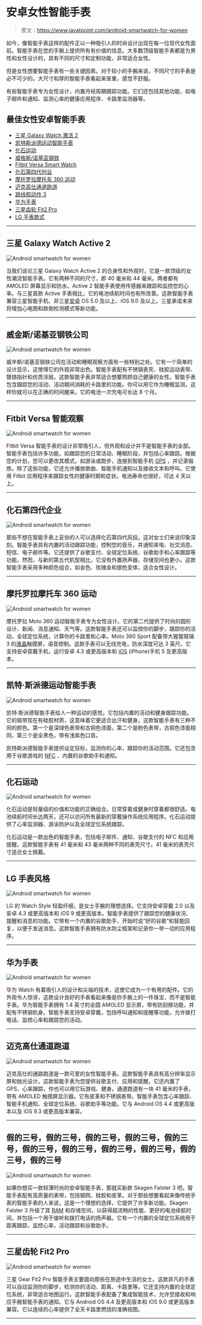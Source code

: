 # 安卓女性智能手表

> 原文：<https://www.javatpoint.com/android-smartwatch-for-women>

如今，像智能手表这样的配件正以一种吸引人的时尚设计出现在每一位现代女性面前。智能手表在您的手腕上提供所有有价值的信息。大多数顶级智能手表都是为男性和女性设计的，具有不同的尺寸和定制功能，非常适合女性。

但是女性想要智能手表有一些关键因素。对于较小的手腕来说，不同尺寸的手表是必不可少的。大尺寸和厚的智能手表看起来笨重，感觉不舒服。

有些智能手表专为女性设计，内置月经周期跟踪功能。它们还包括其他功能，如电子邮件和通知、监测心率的健康应用程序、卡路里监测器等。

## 最佳女性安卓智能手表

*   [三星 Galaxy Watch 激活 2](#SamsungActive2)
*   [凯特斯派德运动智能手表](#KateSpade)
*   [化石运动](#Fossil)
*   [威格斯/诺基亚钢铁](#Withings)
*   [Fitbit Versa Smart Watch](#Fitbit)
*   [化石第四代创业](#FossilGen4)
*   [摩托罗拉摩托车 360 运动](#Motorola)
*   [迈克高仕通道跑道](#Michael)
*   [跳线假动作 3](#Skagen)
*   [华为手表](#Huawei)
*   [三星齿轮 Fit2 Pro](#SamsungGearFit2)
*   [LG 手表款式](#LG)

* * *

## 三星 Galaxy Watch Active 2

![Android smartwatch for women](img/f272a2c1772125e179d09dba0a05399e.png)

当我们谈论三星 Galaxy Watch Active 2 的合身性和外观时，它是一款顶级的女性潮流智能手表。它有两种不同的尺寸，即 40 毫米和 44 毫米。两者都有 AMOLED 屏幕显示和防水。Active 2 智能手表使用传感器来跟踪和监控您的心率。与三星首款 Active 手表相比，它的电池续航时间也有所改善。这款智能手表兼容三星智能手机、非三星[安卓](https://www.javatpoint.com/android-tutorial) OS 5.0 及以上、iOS 9.0 及以上。三星承诺未来将增加心电图和跌倒检测模式等新功能。

* * *

## 威金斯/诺基亚钢铁公司

![Android smartwatch for women](img/b4849223e2322fea3f866401ee77f7da.png)

威辛斯/诺基亚钢铁公司在活动和睡眠观察方面有一些特别之处。它有一个简单的设计显示，这使得它的外观非常出色。智能手表配有不锈钢表壳、硅胶运动表带、镀铬指针和优质涂层。这款智能手表非常适合想要照顾自己健康的女性。智能手表包含跟踪您的活动、活动期间消耗的卡路里的功能。你可以用它作为睡眠监测，这样你就可以在正确的时间醒来。它的电池一次充电可长达 8 个月。

* * *

## Fitbit Versa 智能观察

![Android smartwatch for women](img/c9f6804ac10112b4f4f21a51bea12f1c.png)

Fitbit Versa 智能手表的设计非常吸引人，但外观和设计并不是智能手表的全部。智能手表包括许多功能，如跟踪您的日常活动、睡眠阶段，并包括心率跟踪。根据您的计划，您可以更改其模式，如游泳或跑步，连接到智能手机 [GPS](https://www.javatpoint.com/gps-full-form) ，并记录锻炼。除了这些功能，它还允许播放歌曲、智能手机通知以及接收文本和呼叫。它使用 Fitbit 应用程序来跟踪女性的健康时期和症状。电池寿命也很好，可达 4 天以上。

* * *

## 化石第四代企业

![Android smartwatch for women](img/9d02017430e300001acd3d9da45d0ebf.png)

那些不想在智能手表上妥协的人可以选择化石第四代风投。这对女士们来说印象深刻。智能手表具有内置的活动跟踪功能，控制您的音乐，并通知来电、社交消息、短信、电子邮件等。它还提供了谷歌支付、全球定位系统、谷歌助手和心率跟踪等功能。然而，与新的第五代机型相比，它没有外置扬声器，存储空间也更小。这款智能手表采用多种颜色组合，如金色、玫瑰金和银色变体，适合女性设计。

* * *

## 摩托罗拉摩托车 360 运动

![Android smartwatch for women](img/2b8f5f7e36e21ca0837338b10ba2457e.png)

摩托罗拉 Moto 360 运动智能手表专为女性设计。它的第二代提供了时尚的圆形设计、新闻、消息通知、天气等。这款智能手表还可以监控你的脚步，跟踪你的活动，全球定位系统，计算你的卡路里和心率。Moto 360 Sport 配备带大猩猩玻璃 3 的[液晶](https://www.javatpoint.com/lcd-full-form)触摸屏，语音控制。这款手表可以无线充电，防水深度可达 3 英尺。它支持安卓穿戴手机，运行安卓 4.3 或更高版本和 [iOS](https://www.javatpoint.com/ios-development-using-swift) (iPhone)手机 5 及更高版本。

* * *

## 凯特·斯派德运动智能手表

![Android smartwatch for women](img/5e27f1b6db37d8002617ce1cade84047.png)

凯特·斯派德智能手表给人一种运动的感觉。它包括内置的活动和健身跟踪功能。它的肩带现在有硅胶材质，这意味着它更适合出汗和健身。这款智能手表有三种不同的颜色。第一个是深绿色表带和古铜色漆面，第二个是粉色表带，古铜色漆面相同，第三个是全黑色，带有浅紫色口音。

凯特斯派德智能手表提供设定目标，监测你的心率，跟踪你的活动范围。它还包含用于谷歌游戏的 [NFC](https://www.javatpoint.com/nfc-full-form) 、内置的谷歌助手和通知。

* * *

## 化石运动

![Android smartwatch for women](img/8780fb80c16e59b0d42f85f7576b7295.png)

化石运动是轻量级的价值和功能的正确组合。日常穿着或健身时穿着都很舒适。电池续航时间长达两天，还可以访问所有最新的穿戴操作系统应用程序。化石运动提供了心率监测器、游泳防护以及全球定位系统跟踪。

化石运动是一款出色的智能手表，包括电子邮件、通知、谷歌支付的 NFC 和应用提醒。这款智能手表有 41 毫米和 43 毫米两种不同的表壳尺寸。41 毫米的表壳尺寸适合女士佩戴。

* * *

## LG 手表风格

![Android smartwatch for women](img/32b257aa360074d3ef80d02146983091.png)

LG 的 Watch Style 轻盈纤细，是女士手腕的理想选择。它支持安卓穿戴 2.0 以及安卓 4.3 或更高版本和 iOS 9 或更高版本。智能手表提供了跟踪您的健康状况、提醒和消息的功能。它带有一个内置的谷歌助手，开始时说“好的谷歌”和智能回复，以便于发送消息。这款智能手表拥有防水防尘框架和记录你一举一动的应用程序。

* * *

## 华为手表

![Android smartwatch for women](img/c2ea33609ed5bceace75c32e29e8ef96.png)

华为 Watch 有着吸引人的设计和尖端的技术，这使它成为一个有用的配件。它的外观令人惊讶，这款设计良好的手表看起来像是你手腕上的一件珠宝，而不是智能手表。华为智能手表拥有 1.4 英寸的全圆 AMOLED 显示屏，带有防刮擦功能，并配有不锈钢机身。智能手表支持安卓穿戴，包括呼叫通知和提醒等功能，允许拨打电话、监控心率和跟踪您的活动。

* * *

## 迈克高仕通道跑道

![Android smartwatch for women](img/a811e86535a76c8dd54311cf5d4c82d3.png)

迈克高仕的通路跑道是一款可爱的女性智能手表。这款智能手表具有高分辨率显示屏和抛光设计。这款智能手表为您提供谷歌支付、应用和提醒。它还内置了 GPS、心率跟踪，你也可以用它玩游戏、健身。通道跑道有一块 41 毫米的手表，带有 AMOLED 触摸屏显示器。它有皮革和不锈钢表带。智能手表包含心率跟踪、智能手机通知、全球定位系统、谷歌助手等功能。它与 Android OS 4.4 或更高版本以及 iOS 9.3 或更高版本兼容。

* * *

## 假的三号，假的三号，假的三号，假的三号，假的三号，假的三号，假的三号，假的三号，假的三号，假的三号，假的三号

![Android smartwatch for women](img/a2bde38681ce52ef35d091ee62f30d01.png)

如果你想买一款轻薄时尚的安卓智能手表，那就买新款 Skagen Falster 3 吧。智能手表配有高质量的表带，包括钢网、硅胶和皮革。对于那些想要看起来像传统手表的智能手表的人来说，这是一个理想的选择，它提供了许多新功能。Skagen Falster 3 升级了其 [RAM](https://www.javatpoint.com/ram) 和存储空间，以获得超流畅的性能、更好的电池续航时间，并包括一个用于接听和拨打电话的扬声器。它有一个内置的全球定位系统用于距离跟踪，监控心率，活动跟踪和谷歌助手。

* * *

## 三星齿轮 Fit2 Pro

![Android smartwatch for women](img/f98d1c4c9852be5617266d44f050fb7d.png)

三星 Gear Fit2 Pro 智能手表主要面向那些在旅途中生活的女士。这款非凡的手表可以自动监测你的脚步，检测你的活动、距离、卡路里等。它还支持内置的全球定位系统，非常适合地图运行。这款智能手表配备了集成智能技术，允许您接收和响应手腕智能手表的通知。它与 Android OS 4.4 及更高版本和 iOS 9.0 或更高版本兼容。它以连续的心率提供了全天卡路里燃烧的准确视图。

* * *